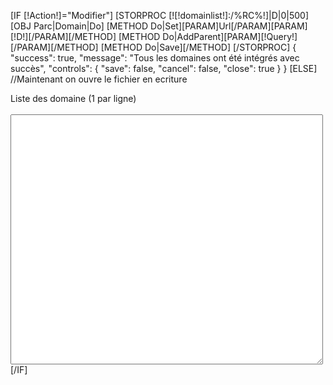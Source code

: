 [IF [!Action!]="Modifier"]
	[STORPROC [![!domainlist!]:/%RC%!]|D|0|500]
		[OBJ Parc|Domain|Do]
		[METHOD Do|Set][PARAM]Url[/PARAM][PARAM][!D!][/PARAM][/METHOD]
		[METHOD Do|AddParent][PARAM][!Query!][/PARAM][/METHOD]
        [METHOD Do|Save][/METHOD]
	[/STORPROC]
	{
		"success": true,
		"message": "Tous les domaines ont été intégrés avec succès",
        "controls": {
            "save": false,
            "cancel": false,
            "close": true
        }
	}
[ELSE]
	//Maintenant on ouvre le fichier en ecriture
	<form enctype="multipart/form-data" action="" method="post" name="frm" >
	<div class="Propriete">
		<div class="ProprieteTitre">Liste des domaine (1 par ligne) </div>
		<div class="ProprieteValeur">&nbsp;
			<textarea name="domainlist" style="width:500px;height:400px;"></textarea>
		</div>
	</div>
	<input type="hidden" name="Action" value="Modifier"/>
[/IF]
